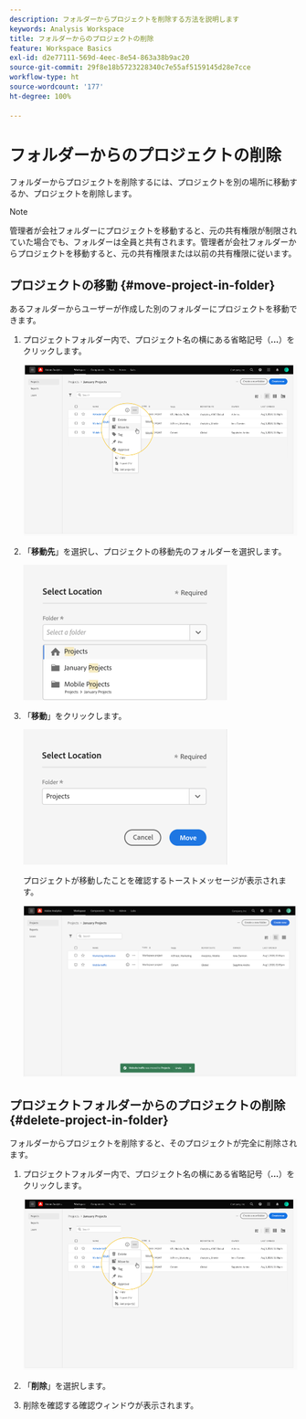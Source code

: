 ```yaml
---
description: フォルダーからプロジェクトを削除する方法を説明します
keywords: Analysis Workspace
title: フォルダーからのプロジェクトの削除
feature: Workspace Basics
exl-id: d2e77111-569d-4eec-8e54-863a38b9ac20
source-git-commit: 29f8e18b5723228340c7e55af5159145d28e7cce
workflow-type: ht
source-wordcount: '177'
ht-degree: 100%

---
```


# フォルダーからのプロジェクトの削除

フォルダーからプロジェクトを削除するには、プロジェクトを別の場所に移動するか、プロジェクトを削除します。

>[!NOTE]
>
>管理者が会社フォルダーにプロジェクトを移動すると、元の共有権限が制限されていた場合でも、フォルダーは全員と共有されます。管理者が会社フォルダーからプロジェクトを移動すると、元の共有権限または以前の共有権限に従います。

## プロジェクトの移動 {#move-project-in-folder}

あるフォルダーからユーザーが作成した別のフォルダーにプロジェクトを移動できます。

1. プロジェクトフォルダー内で、プロジェクト名の横にある省略記号（**...**）をクリックします。

   ![](/help/analyze/analysis-workspace/build-workspace-project/assets/move1.png)

1. 「**移動先**」を選択し、プロジェクトの移動先のフォルダーを選択します。

   ![](/help/analyze/analysis-workspace/build-workspace-project/assets/move-select-location.png)

1. 「**移動**」をクリックします。

   ![](/help/analyze/analysis-workspace/build-workspace-project/assets/move-click-move.png)

   プロジェクトが移動したことを確認するトーストメッセージが表示されます。

   ![](/help/analyze/analysis-workspace/build-workspace-project/assets/move-project-moved.png)

## プロジェクトフォルダーからのプロジェクトの削除 {#delete-project-in-folder}

フォルダーからプロジェクトを削除すると、そのプロジェクトが完全に削除されます。

1. プロジェクトフォルダー内で、プロジェクト名の横にある省略記号（**...**）をクリックします。

   ![](/help/analyze/analysis-workspace/build-workspace-project/assets/move1.png)

1. 「**削除**」を選択します。

1. 削除を確認する確認ウィンドウが表示されます。
